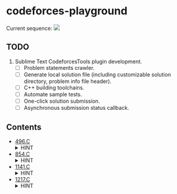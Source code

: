 # codeforces-playground

Current sequence: ![](https://img.shields.io/badge/random-C-brightgreen)

## TODO

1. Sublime Text CodeforcesTools plugin development.
    - [ ] Problem statements crawler.
    - [ ] Generate local solution file (including customizable solution directory, problem info file header).
    - [ ] C++ building toolchains.
    - [ ] Automate sample tests.
    - [ ] One-click solution submission.
    - [ ] Asynchronous submission status callback.

## Contents

* [496.C](496-C/removingColumns.cpp) <details><summary>HINT</summary>Brute Force</details>
* [854.C](854-C/planning.cpp) <details><summary>HINT</summary>Math: Rearrangement Inequality</details>
* [1141.C](1141-C/restorePermutation.cpp) <details><summary>HINT</summary>Hashset</details>
* [1217.C](1217-C/theNumberOfGoodSubstrings.cpp) <details><summary>HINT</summary>Brute Force</details>

